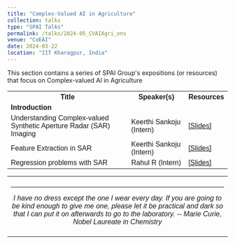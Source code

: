 ```yaml
---
title: "Complex-Valued AI in Agriculture" 
collection: talks
type: "SPAI Talks"
permalink: /talks/2024-05_CVAIAgri_ons
venue: "CoEAI"
date: 2024-03-22
location: "IIT Kharagpur, India"
---
```

<p style="text-align:left;">
   This section contains a series of SPAI Group's expositions (or resources) that focus on Complex-valued AI in Agriculture</p>
<html>
<head>
<style>
table {
  font-family: arial, sans-serif;
  border-collapse: collapse;
  width: 100%;
}
   
td[colspan]:not([colspan="1"]) {
    text-align: center;
}

td, th {
  border: 1px solid #dddddd;
  text-align: left;
  padding: 8px;
}

tr:nth-child(even) {
  background-color: #dddddd;
}
</style>
</head>
<body>

<table>
  <tr>
    <th>Title</th>
    <th>Speaker(s)</th>
    <th>Resources</th>
  </tr>
   <tr>
    <td colspan="3"><b>Introduction</b></td>
  </tr>
  <tr>
    <td>Understanding Complex-valued Synthetic Aperture Radar (SAR) Imaging</td>
    <td>Keerthi Sankoju (Intern)</td>
    <td><a href="https://drive.google.com/file/d/1wuudTolHgLPrFayPjGs_Zxzu-D61Nso7/view?usp=sharing">&#91;Slides&#93;</a></td>
  </tr>
   <tr>
    <td>Feature Extraction in SAR</td>
    <td>Keerthi Sankoju (Intern)</td>
    <td><a href="https://drive.google.com/file/d/1hHCU914u1LztFbdZFRyYnZa6igu58-qY/view?usp=sharing">&#91;Slides&#93;</a></td>
  </tr>
    <tr>
    <td>Regression problems with SAR</td>
    <td>Rahul R (Intern)</td>
    <td><a href="https://drive.google.com/file/d/1pDWo8n6Mx7S_FQbLXcUm_RNaUpwT87sQ/view?usp=sharing">&#91;Slides&#93;</a></td>
  </tr>
   
</table>

</body>
</html>

 <table style="width:100%;border:0px;border-spacing:0px;border-collapse:collapse;margin-right:auto;margin-left:auto;"><tbody>
            <tr>
            <td style="padding:8px;width:100%;vertical-align:middle;border:0px">
                 <p>
<hr>
<center>
<i>I have no dress except the one I wear every day. If you are going to be kind enough to give me one, please let it be practical and dark so that I can put it on afterwards to go to the laboratory. -- Marie Curie, Nobel Laureate in Chemistry </i>

</center>
              </p>
            </td>
          </tr>

</tbody></table>


